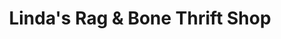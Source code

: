 ---
title: "Linda's Rag & Bone Thrift Shop"
url: /seaside/lindas-rag-and-bone-thrift-shop/
shop: charity
---